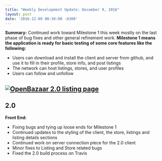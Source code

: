```yaml
---
title: "Weekly Development Update: December 9, 2016" 
layout: post
date: '2016-12-09 00:30:00 -0300'
---
```

        
**Summary:** Continued work toward Milestone 1 this week mostly on the last phase of bug fixes and other general refinement work. **Milestone 1 means the application is ready for basic testing of some core features like the following:**

*   Users can download and install the client and server from github, and use it to fill in their profile, store info, and post listings
*   The network can host listings, stores, and user profiles
*   Users can follow and unfollow

[![OpenBazaar 2.0 listing page](https://blog.openbazaar.org/wp-content/uploads/2016/12/Screen-Shot-2016-12-09-at-12.56.40-PM-1024x717.png)](https://blog.openbazaar.org/wp-content/uploads/2016/12/Screen-Shot-2016-12-09-at-12.56.40-PM.png)
---------------------------------------------------------------------------------------------------------------------------------------------------------------------------------------------------------------------------------------------

2.0
---

**Front End:**

*   Fixing bugs and tying up loose ends for Milestone 1
*   Continued updates to the styling of the client, the store, listings and listing details sections
*   Continued work on server connection piece for the 2.0 client
*   Minor fixes to Listing and Store related bugs
*   Fixed the 2.0 build process on Travis